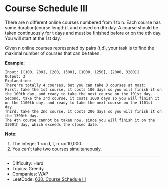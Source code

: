 # Course Schedule III

There are n different online courses numbered from 1 to n. Each course has some duration(course length) t and closed on dth day. A course should be taken continuously for t days and must be finished before or on the dth day. You will start at the 1st day.

Given n online courses represented by pairs (t,d), your task is to find the maximal number of courses that can be taken.

**Example:**
```
Input: [[100, 200], [200, 1300], [1000, 1250], [2000, 3200]]
Output: 3
Explanation: 
There're totally 4 courses, but you can take 3 courses at most:
First, take the 1st course, it costs 100 days so you will finish it on the 100th day, and ready to take the next course on the 101st day.
Second, take the 3rd course, it costs 1000 days so you will finish it on the 1100th day, and ready to take the next course on the 1101st day. 
Third, take the 2nd course, it costs 200 days so you will finish it on the 1300th day. 
The 4th course cannot be taken now, since you will finish it on the 3300th day, which exceeds the closed date.
```
**Note:**
1. The integer 1 <= d, t, n <= 10,000.
2. You can't take two courses simultaneously.

---

* Difficulty: Hard
* Topics: Greedy
* Companies: WAP
* LeetCode: [630. Course Schedule III](https://leetcode.com/problems/course-schedule-iii/description/)
